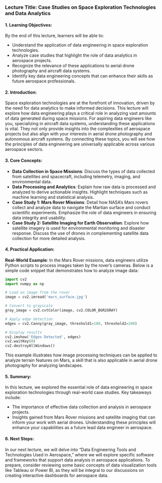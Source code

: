### Lecture Title: Case Studies on Space Exploration Technologies and Data Analytics

#### 1. Learning Objectives:
By the end of this lecture, learners will be able to:
- Understand the application of data engineering in space exploration technologies.
- Analyze case studies that highlight the role of data analytics in aerospace projects.
- Recognize the relevance of these applications to aerial drone photography and aircraft data systems.
- Identify key data engineering concepts that can enhance their skills as future aerospace professionals.

#### 2. Introduction:
Space exploration technologies are at the forefront of innovation, driven by the need for data analytics to make informed decisions. This lecture will explore how data engineering plays a critical role in analyzing vast amounts of data generated during space missions. For aspiring data engineers like you, specializing in aircraft data systems, understanding these applications is vital. They not only provide insights into the complexities of aerospace projects but also align with your interests in aerial drone photography and autonomous aircraft systems. By connecting these topics, you will see how the principles of data engineering are universally applicable across various aerospace sectors.

#### 3. Core Concepts:
- **Data Collection in Space Missions**: Discuss the types of data collected from satellites and spacecraft, including telemetry, imaging, and environmental data.
- **Data Processing and Analytics**: Explain how raw data is processed and analyzed to derive actionable insights. Highlight techniques such as machine learning and statistical analysis.
- **Case Study 1: Mars Rover Missions**: Detail how NASA’s Mars rovers collect and analyze data to navigate the Martian surface and conduct scientific experiments. Emphasize the role of data engineers in ensuring data integrity and usability.
- **Case Study 2: Satellite Imaging for Earth Observation**: Explore how satellite imagery is used for environmental monitoring and disaster response. Discuss the use of drones in complementing satellite data collection for more detailed analysis.

#### 4. Practical Application:
**Real-World Example**: In the Mars Rover missions, data engineers utilize Python scripts to process images taken by the rover’s cameras. Below is a simple code snippet that demonstrates how to analyze image data:

```python
import cv2
import numpy as np

# Load an image from the rover
image = cv2.imread('mars_surface.jpg')

# Convert to grayscale
gray_image = cv2.cvtColor(image, cv2.COLOR_BGR2GRAY)

# Apply edge detection
edges = cv2.Canny(gray_image, threshold1=100, threshold2=200)

# Display results
cv2.imshow('Edges Detected', edges)
cv2.waitKey(0)
cv2.destroyAllWindows()
```

This example illustrates how image processing techniques can be applied to analyze terrain features on Mars, a skill that is also applicable in aerial drone photography for analyzing landscapes.

#### 5. Summary:
In this lecture, we explored the essential role of data engineering in space exploration technologies through real-world case studies. Key takeaways include:
- The importance of effective data collection and analysis in aerospace projects.
- Insights gained from Mars Rover missions and satellite imaging that can inform your work with aerial drones.
Understanding these principles will enhance your capabilities as a future lead data engineer in aerospace.

#### 6. Next Steps:
In our next lecture, we will delve into “Data Engineering Tools and Technologies Used in Aerospace,” where we will explore specific software and frameworks that support data analysis in aerospace applications. To prepare, consider reviewing some basic concepts of data visualization tools like Tableau or Power BI, as they will be integral to our discussions on creating interactive dashboards for aerospace data.